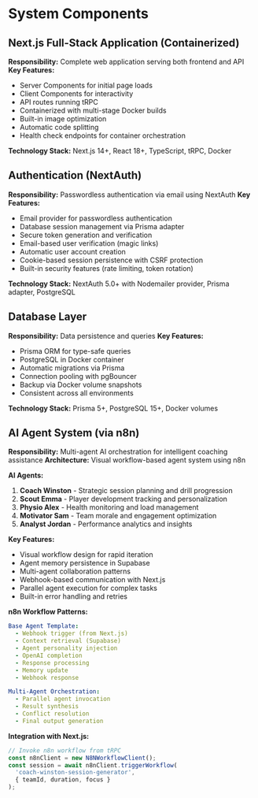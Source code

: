 # System Components

## Next.js Full-Stack Application (Containerized)

**Responsibility:** Complete web application serving both frontend and API
**Key Features:**
- Server Components for initial page loads
- Client Components for interactivity  
- API routes running tRPC
- Containerized with multi-stage Docker builds
- Built-in image optimization
- Automatic code splitting
- Health check endpoints for container orchestration

**Technology Stack:** Next.js 14+, React 18+, TypeScript, tRPC, Docker

## Authentication (NextAuth)

**Responsibility:** Passwordless authentication via email using NextAuth
**Key Features:**
- Email provider for passwordless authentication
- Database session management via Prisma adapter
- Secure token generation and verification
- Email-based user verification (magic links)
- Automatic user account creation
- Cookie-based session persistence with CSRF protection
- Built-in security features (rate limiting, token rotation)

**Technology Stack:** NextAuth 5.0+ with Nodemailer provider, Prisma adapter, PostgreSQL

## Database Layer

**Responsibility:** Data persistence and queries
**Key Features:**
- Prisma ORM for type-safe queries
- PostgreSQL in Docker container
- Automatic migrations via Prisma
- Connection pooling with pgBouncer
- Backup via Docker volume snapshots
- Consistent across all environments

**Technology Stack:** Prisma 5+, PostgreSQL 15+, Docker volumes

## AI Agent System (via n8n)

**Responsibility:** Multi-agent AI orchestration for intelligent coaching assistance
**Architecture:** Visual workflow-based agent system using n8n

**AI Agents:**
1. **Coach Winston** - Strategic session planning and drill progression
2. **Scout Emma** - Player development tracking and personalization
3. **Physio Alex** - Health monitoring and load management
4. **Motivator Sam** - Team morale and engagement optimization
5. **Analyst Jordan** - Performance analytics and insights

**Key Features:**
- Visual workflow design for rapid iteration
- Agent memory persistence in Supabase
- Multi-agent collaboration patterns
- Webhook-based communication with Next.js
- Parallel agent execution for complex tasks
- Built-in error handling and retries

**n8n Workflow Patterns:**
```yaml
Base Agent Template:
  - Webhook trigger (from Next.js)
  - Context retrieval (Supabase)
  - Agent personality injection
  - OpenAI completion
  - Response processing
  - Memory update
  - Webhook response

Multi-Agent Orchestration:
  - Parallel agent invocation
  - Result synthesis
  - Conflict resolution
  - Final output generation
```

**Integration with Next.js:**
```typescript
// Invoke n8n workflow from tRPC
const n8nClient = new N8NWorkflowClient();
const session = await n8nClient.triggerWorkflow(
  'coach-winston-session-generator',
  { teamId, duration, focus }
);
```
